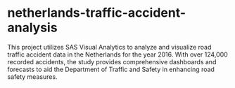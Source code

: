 # netherlands-traffic-accident-analysis
This project utilizes SAS Visual Analytics to analyze and visualize road traffic accident data in the Netherlands for the year 2016. With over 124,000 recorded accidents, the study provides comprehensive dashboards and forecasts to aid the Department of Traffic and Safety in enhancing road safety measures.
